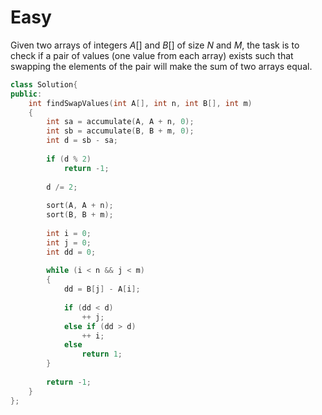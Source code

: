 # Easy

Given two arrays of integers $A[]$ and $B[]$ of size $N$ and $M$, the task is to check if a pair of values (one value from each array) exists such that swapping the elements of the pair will make the sum of two arrays equal.

```cpp
class Solution{
public:
    int findSwapValues(int A[], int n, int B[], int m)
    {
        int sa = accumulate(A, A + n, 0);
        int sb = accumulate(B, B + m, 0);
        int d = sb - sa;
        
        if (d % 2)
            return -1;
            
        d /= 2;
        
        sort(A, A + n);
        sort(B, B + m);
        
        int i = 0;
        int j = 0;
        int dd = 0;
        
        while (i < n && j < m)
        {
            dd = B[j] - A[i];
            
            if (dd < d)
                ++ j;
            else if (dd > d)
                ++ i;
            else
                return 1;
        }
        
        return -1;
    }
};
```
